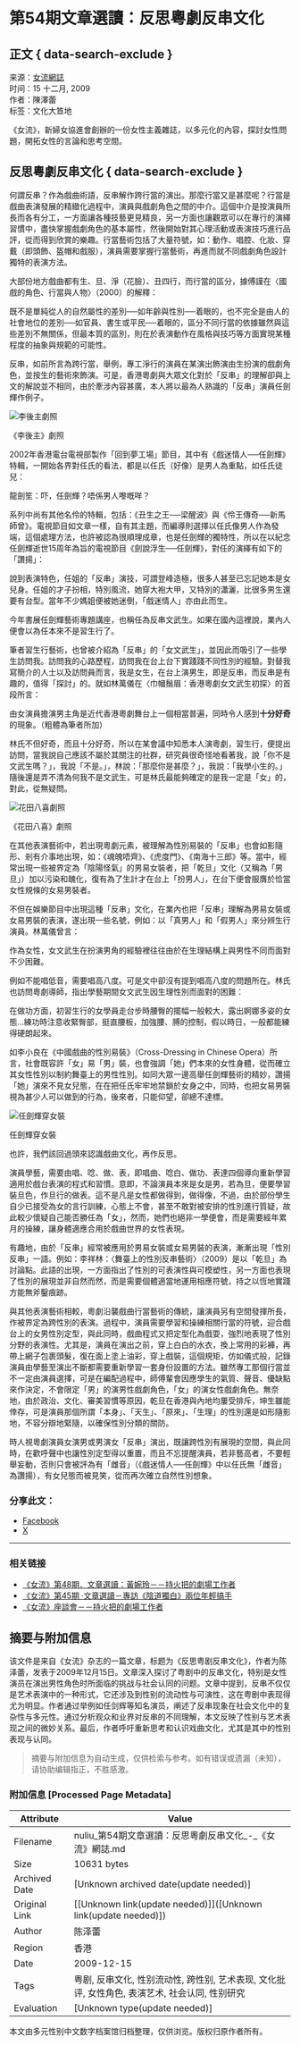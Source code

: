 # 第54期文章選讀：反思粵劇反串文化

## 正文 { data-search-exclude }


来源：[女流網誌](https://nuliu.wordpress.com/)  
时间：15 十二月, 2009  
作者：陳澤蕾  
标签：文化大笪地  

《女流》，新婦女協進會創辦的一份女性主義雜誌，以多元化的內容，探討女性問題，開拓女性的言論和思考空間。

## 反思粵劇反串文化 { data-search-exclude }

何謂反串？作為戲曲術語，反串解作跨行當的演出。那麼行當又是甚麼呢？行當是戲曲表演發展的精緻化過程中，演員與戲劇角色之間的中介。這個中介是按演員所長而各有分工，一方面讓各種技藝更見精良，另一方面也讓觀眾可以在專行的演繹習慣中，盡快掌握戲劇角色的基本屬性，然後開始對其心理活動或表演技巧進行品評，從而得到欣賞的樂趣。行當藝術包括了大量符號，如：動作、唱腔、化妝、穿戴（即頭飾、盔帽和戲服），演員需要掌握行當藝術，再進而就不同戲劇角色設計獨特的表演方法。

大部份地方戲曲都有生、旦、淨（花臉）、丑四行，而行當的區分，據傅謹在〈國戲的角色、行當與人物〉（2000）的解釋：

既不是單純從人的自然屬性的差別──如年齡與性別──着眼的，也不完全是由人的社會地位的差別──如官員、書生或平民──着眼的，區分不同行當的依據雖然與這些差別不無關係，但最本質的區別，則在於表演動作在風格與技巧等方面實現某種程度的抽象與規範的可能性。

反串，如前所言為跨行當，舉例，專工淨行的演員在某演出飾演由生扮演的戲劇角色，並按生的藝術來飾演。可是，香港粵劇與大眾文化對於「反串」的理解卻與上文的解說並不相同，由於牽涉內容甚廣，本人將以最為人熟識的「反串」演員任劍輝作例子。

![李後主劇照](https://nuliu.wordpress.com/wp-content/uploads/2009/12/e69d8ee5be8ce4b8bb.jpg?w=300&h=222)

《李後主》劇照

2002年香港電台電視部製作「回到夢工場」節目，其中有《戲迷情人──任劍輝》特輯，一開始各界對任氏的看法，都是以任氏（好像）是男人為重點，如任氏徒兒：

龍劍笙：吓，任劍輝？唔係男人嚟嘅咩？

系列中尚有其他名伶的特輯，包括：《丑生之王──梁醒波》與《伶王傳奇──新馬師曾》。電視節目如文章一樣，自有其主題，而編導則選擇以任氏像男人作為發端，這個處理方法，也許被認為很順理成章，也是任劍輝的獨特性，所以在以紀念任劍輝逝世15周年為旨的電視節目《劍說浮生──任劍輝》，對任的演繹有如下的「讚揚」：

說到表演特色，任姐的「反串」演技，可謂登峰造極，很多人甚至已忘記她本是女兒身。任姐的才子扮相，特別風流，她穿大袍大甲，又特別的瀟灑，比很多男生還要有台型。當年不少媽姐便被她迷倒，「戲迷情人」亦由此而生。

今年書展任劍輝藝術專題講座，也稱任為反串文武生。如果在國內這裡說，業內人便會以為任本來不是習生行了。

筆者習生行藝術，也曾被介紹為「反串」的「女文武生」，並因此而吸引了一些學生訪問我。訪問我的心路歷程，訪問我在台上台下實踐踐不同性別的經驗。對替我寫簡介的人士以及訪問員而言，我是女生，在台上演男生，即是反串，而反串是有趣的，值得「探討」的。就如林萬儀在〈巾幗鬚眉：香港粵劇女文武生初探〉的首段所言：

由女演員擔演男主角是近代香港粵劇舞台上一個相當普遍，同時令人感到**十分好奇**的現象。（粗體為筆者所加）

林氏不但好奇，而且十分好奇，所以在某會議中知悉本人演粵劇，習生行，便提出訪問，當我說自己應該不屬於其關注的社群，研究員很奇怪地看著我，說「你不是文武生嗎？」，我說「不是。」，林說：「那麼你是甚麼？」，我說：「我學小生的。」隨後還是弄不清為何我不是文武生，可是林氏最能夠確定的是我一定是「女」的，對此，從無疑問。

![花田八喜劇照](https://nuliu.wordpress.com/wp-content/uploads/2009/12/e88ab1e794b0e585abe5969c.jpg?w=220&h=300)

《花田八喜》劇照

在其他表演藝術中，若出現粵劇元素，被理解為性別易裝的「反串」也會如影隨形、剎有介事地出現，如：《魂魄唔齊》、《虎度門》、《南海十三郎》等。當中，經常出現一些被界定為「陰陽怪氣」的男易女裝者，把「乾旦」文化（又稱為「男旦」）加以污染和醜化，復有為了生計才在台上「扮男人」，在台下便會服膺於恰當女性規條的女易男裝者。

不但在娛樂節目中出現這種「反串」文化，在業內也把「反串」理解為男易女裝或女易男裝的表演，遂出現一些名號，例如：以「真男人」和「假男人」來分辨生行演員。林萬儀曾言：

作為女性，女文武生在扮演男角的經驗裡往往由於在生理結構上與男性不同而面對不少困難。

例如不能唱低音，需要唱高八度。可是文中卻沒有提到唱高八度的問題所在。林氏也訪問粵劇導師，指出學藝期間女文武生因生理性別而面對的困難：

在做功方面，初習生行的女學員走台步時腰臀的擺幅一般較大，露出婀娜多姿的女態…練功時注意收緊臀部，挺直腰板，加強腰、膊的控制，假以時日，一般都能練得硬朗起來。

如李小良在《中國戲曲的性別易裝》（Cross-Dressing in Chinese Opera）所言，社會既容許「女」易「男」裝，也會強調「她」們本來的女性身體，從而確立其女性性別以制約舞臺上的男性性別。如同大眾一邊高舉任劍輝藝術的精妙，讚揚「她」演來不見女兒態，在在把任氏牢牢地禁鎖於女身之中，同時，也把女易男裝視為甚少人可以做到的行為，後來者，只能仰望，卻總不達標。

![任劍輝穿女裝](https://nuliu.wordpress.com/wp-content/uploads/2009/12/e4bbbbe5a5b3e8a39d.jpg?w=114&h=300)

任劍輝穿女裝

也許，我們該回過頭來認識戲曲文化，再作反思。

演員學藝，需要由唱、唸、做、表，即唱曲、唸白、做功、表達四個導向重新學習適用於戲台表演的程式和習慣。意即，不論演員本來是女是男，若為旦，便要學習裝旦色，作旦行的做表。這不是凡是女性都做得到，做得像，不過，由於部份學生自少已接受為女的言行訓練，心態上不會，甚至不敢對被安排的性別進行質疑，故此較少懷疑自己能否勝任為「女」，然而，她們也絕非一學便會，而是需要經年累月的操練，讓身體適應合用於戲曲世界的女性表現。

有趣地，由於「反串」經常被應用於男易女裝或女易男裝的表演，漸漸出現「性別反串」一語。例如：李祥林：〈舞臺上的性別反串藝術〉（2009）是以「乾旦」為討論點。此語的出現，一方面指出了性別的可表演性與可模塑性，另一方面也表現了性別的展現並非自然而然，而是需要個體適當地運用相應符號，持之以恆地實踐方能無斧鑿痕跡。

與其他表演藝術相較，粵劇沿襲戲曲行當藝術的傳統，讓演員另有空間發揮所長，作被界定為跨性別的表演。過程中，演員需要學習和操練相關行當的符號，迎合戲台上的女男性別定型，與此同時，戲曲程式又把定型化為戲耍，強烈地表現了性別分野的表演性。尤其是，演員在演出之前，穿上白白的水衣，換上常用的彩褲，再帶上網子包裹頭髮，復在面上塗上油彩，穿上戲裝，這個規矩，仿如儀式般，記錄演員由學藝至演出不斷都需要重新學習一套身份設置的方法。雖然專工那個行當並不一定由演員選擇，可是在編配過程中，師傅輩會因應學生的氣質、聲音、優缺點來作決定，不會限定「男」的演男性戲劇角色，「女」的演女性戲劇角色。無奈地，由於政治、文化、審美習慣等原因，乾旦在香港與內地均屢受排斥，坤生雖能倖存，可是演員那個所謂「本身」、「天生」、「原來」、「生理」的性別還是如形隨影地，不容分辯地緊隨，以確保性別分類的關防。

時人視粵劇演員女演男或男演女「反串」演出，既讓跨性別有展現的空間，與此同時，在歡呼聲中也讓性別定型得以重置，而且不忘提醒演員，若非藝高者，不要輕舉妄動，否則只會被評為有「雌音」（《戲迷情人──任劍輝》中以任氏無「雌音」為讚揚），有女兒態而被見笑，從而再次確立自然性別想象。

### 分享此文：

- [Facebook](https://nuliu.wordpress.com/2009/12/15/%e7%ac%ac54%e6%9c%9f%e6%96%87%e7%ab%a0%e9%81%b8%e8%ae%80%ef%bc%9a%e5%8f%8d%e6%80%9d%e7%b2%b5%e5%8a%87%e5%8f%8d%e4%b8%b2%e6%96%87%e5%8c%96/?share=facebook&nb=1)  
- [X](https://nuliu.wordpress.com/2009/12/15/%e7%ac%ac54%e6%9c%9f%e6%96%87%e7%ab%a0%e9%81%b8%e8%ae%80%ef%bc%9a%e5%8f%8d%e6%80%9d%e7%b2%b5%e5%8a%87%e5%8f%8d%e4%b8%b2%e6%96%87%e5%8c%96/?share=x&nb=1)  

---

### 相关链接

- [《女流》第48期．文章選讀：黃婉玲－－持火把的劇場工作者](https://nuliu.wordpress.com/2008/04/29/%e3%80%8a%e5%a5%b3%e6%b5%81%e3%80%8b%e7%ac%ac48%e6%9c%9f%ef%bc%8e%e6%96%87%e7%ab%a0%e9%81%b8%e8%ae%80%ef%bc%9a%e9%bb%83%e5%a9%89%e7%8e%b2%ef%bc%8d%ef%bc%8d%e6%8c%81%e7%81%ab%e6%8a%8a%e7%9a%84%e5%8a%87/)  
- [《女流》第45期 ‧文章選讀－專訪《陰道獨白》兩位年輕搞手](https://nuliu.wordpress.com/2007/08/23/%e3%80%8a%e5%a5%b3%e6%b5%81%e3%80%8b%e7%ac%ac45%e6%9c%9f-%e2%80%a7%e6%96%87%e7%ab%a0%e9%81%b8%e8%ae%80%ef%bc%8d%e5%b0%88%e8%a8%aa%e3%80%8a%e9%99%b0%e9%81%93%e7%8d%a8%e7%99%bd%e3%80%8b%e5%85%a9/)  
- [《女流》座談會－－持火把的劇場工作者](https://nuliu.wordpress.com/2008/04/29/%e3%80%8a%e5%a5%b3%e6%b5%81%e3%80%8b%e5%ba%a7%e8%ab%87%e6%9c%83%ef%bc%8d%ef%bc%8d%e6%8c%81%e7%81%ab%e6%8a%8a%e7%9a%84%e5%8a%87%e5%a0%b4%e5%b7%a5%e4%bd%9c%e8%80%85/)  
<!-- tcd_original_link https://nuliu.wordpress.com/2009/12/15/%E7%AC%AC54%E6%9C%9F%E6%96%87%E7%AB%A0%E9%81%B8%E8%AE%80%EF%BC%9A%E5%8F%8D%E6%80%9D%E7%B2%B5%E5%8A%87%E5%8F%8D%E4%B8%B2%E6%96%87%E5%8C%96/ -->


## 摘要与附加信息

<!-- tcd_abstract -->
该文件是来自《女流》杂志的一篇文章，标题为《反思粤剧反串文化》，作者为陈泽蕾，发表于2009年12月15日。文章深入探讨了粤剧中的反串文化，特别是女性演员在演出男性角色时所面临的挑战与社会认同的问题。文章中提到，反串不仅仅是艺术表演中的一种形式，它还涉及到性别的流动性与可演性，这在粤剧中表现得尤为明显。作者通过举例如任剑辉等知名演员，阐述了反串现象在社会文化中的复杂性与多元性。通过分析观众和业界对反串的不同理解，本文反映了性别与艺术表现之间的微妙关系。最后，作者呼吁重新思考和认识戏曲文化，尤其是其中的性别表现与认同。
<!-- tcd_abstract_end -->

> 摘要与附加信息为自动生成，仅供检索与参考。如有错误或遗漏（未知），请协助编辑指正，不胜感激。

### 附加信息 [Processed Page Metadata]

| Attribute       | Value                                  |
|-----------------|----------------------------------------|
| Filename        | nuliu_第54期文章選讀：反思粵劇反串文化_-_《女流》網誌.md                             |
| Size            | 10631 bytes                           |
| Archived Date   | [Unknown archived date(update needed)]                             |
| Original Link   | [[Unknown link(update needed)]]([Unknown link(update needed)])                       |
| Author          | 陈泽蕾                               |
| Region          | 香港                               |
| Date            | 2009-12-15                                 |
| Tags            | 粤剧, 反串文化, 性别流动性, 跨性别, 艺术表现, 文化批评, 女性角色, 表演艺术, 社会认同, 性别研究                                 |
| Evaluation            | [Unknown type(update needed)]                                 |
<!-- tcd_table_end -->

本文由多元性别中文数字档案馆归档整理，仅供浏览。版权归原作者所有。

